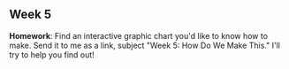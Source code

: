 ## Week 5

**Homework**: Find an interactive graphic chart you'd like to know how to make. Send it to me as a link, subject "Week 5: How Do We Make This."  I'll try to help you find out!

